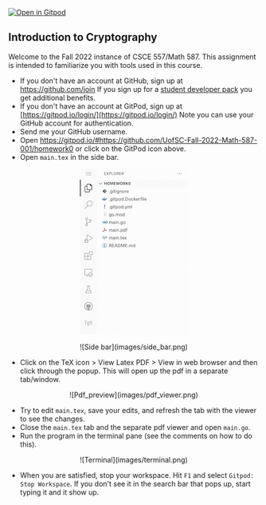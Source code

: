 [![Open in Gitpod](https://gitpod.io/button/open-in-gitpod.svg)](https://gitpod.io/#https://github.com/UofSC-Fall-2022-Math-587-001/homework0)

## Introduction to Cryptography 

Welcome to the Fall 2022 instance of CSCE 557/Math 587. This assignment is intended to 
familiarize you with tools used in this course.

- If you don't have an account at GitHub, sign up at https://github.com/join
If you sign up for a [student developer pack](https://education.github.com/benefits?type=student)
you get additional benefits.
- If you don't have an account at GitPod, sign up at [https://gitpod.io/login/](https://gitpod.io/login/)
Note you can use your GitHub account for authentication. 
- Send me your GitHub username. 
- Open https://gitpod.io/#https://github.com/UofSC-Fall-2022-Math-587-001/homework0
or click on the GitPod icon above. 
- Open `main.tex` in the side bar. 

<p align="center">
  <img src="images/side_bar.png">
</p>

<center>
![Side bar](images/side_bar.png)
</center>

- Click on the TeX icon > View Latex PDF > View in web browser and then click through the popup. This 
will open up the pdf in a separate tab/window. 

<center>
![Pdf_preview](images/pdf_viewer.png)
</center>

- Try to edit `main.tex`, save your edits, and refresh the tab with the viewer to see the changes.
- Close the `main.tex` tab and the separate pdf viewer and open `main.go`. 
- Run the program in the terminal pane (see the comments on how to do this). 

<center>
![Terminal](images/terminal.png)
</center>

- When you are satisfied, stop your workspace. Hit `F1` and select `Gitpod: Stop Workspace`. If 
you don't see it in the search bar that pops up, start typing it and it show up. 
